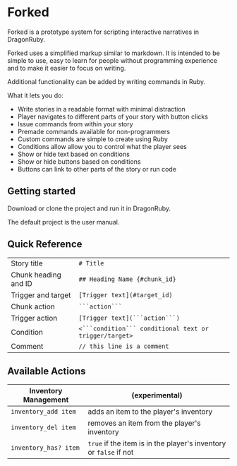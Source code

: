 # Forked

Forked is a prototype system for scripting interactive narratives in DragonRuby.

Forked uses a simplified markup similar to markdown. It is intended to be simple to use, easy to learn for people without programming experience and to make it easier to focus on writing.

Additional functionality can be added by writing commands in Ruby.

What it lets you do:
* Write stories in a readable format with minimal distraction
* Player navigates to different parts of your story with button clicks
* Issue commands from within your story
* Premade commands available for non-programmers
* Custom commands are simple to create using Ruby
* Conditions allow allow you to control what the player sees
* Show or hide text based on conditions
* Show or hide buttons based on conditions
* Buttons can link to other parts of the story or run code

## Getting started
Download or clone the project and run it in DragonRuby.

The default project is the user manual.

## Quick Reference
|||
|-------------|---------|
| Story title | `# Title` |
| Chunk heading and ID | `## Heading Name {#chunk_id}` |
| Trigger and target | `[Trigger text](#target_id)` |
| Chunk action | ` ```action``` ` |
| Trigger action | `[Trigger text](```action```)` |
| Condition | `<```condition``` conditional text or trigger/target>` |
| Comment | `// this line is a comment` |

## Available Actions
|Inventory Management| (experimental) |
|-|-|
|`inventory_add item` | adds an item to the player's inventory |
|`inventory_del item` | removes an item from the player's inventory |
|`inventory_has? item` | `true` if the item is in the player's inventory or `false` if not |
